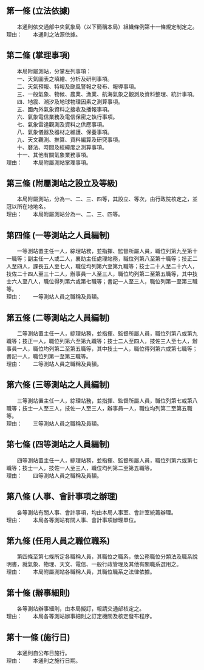 第一條 (立法依據)
-----------------
　　本通則依交通部中央氣象局（以下簡稱本局）組織條例第十一條規定制定之。  
理由：　　本通則之法源依據。

第二條 (掌理事項)
-----------------
　　本局附屬測站，分掌左列事項：  
　　一、天氣圖表之填繪、分析及研判事項。  
　　二、天氣預報、特報及颱風警報之發布、報導事項。  
　　三、一般氣象、物候、農業、漁業、航海氣象之觀測及資料整理、統計事項。  
　　四、地震、潮汐及地球物理因素之測算事項。  
　　五、國內外氣象資料之接收及播報事項。  
　　六、氣象電信業務及電信保密之執行事項。  
　　七、氣象雷達觀測及資料之供應事項。  
　　八、氣象儀器及器材之維護、保養事項。  
　　九、天文觀測、推算、資料編算及研究事項。  
　　十、曆法、時間及經緯度之測算事項。  
　　十一、其他有關氣象業務事項。  
理由：　　本局附屬測站掌理事項。

第三條 (附屬測站之設立及等級)
-----------------------------
　　本局附屬測站，分為一、二、三、四等，其設立、等次，由行政院核定之，並冠以所在地地名。  
理由：　　本局附屬測站分為一、二、三、四等。

第四條 (一等測站之人員編制)
---------------------------
　　一等測站置主任一人，綜理站務，並指揮、監督所屬人員，職位列第九至第十一職等；副主任一人或二人，襄助主任處理站務，職位列第八至第十職等；技正二人至四人，課長五人至七人，職位均列第六至第九職等；技士二十人至二十六人，技佐二十四人至三十二人，辦事員一人至三人，職位均列第二至第五職等，其中技士六人至八人，職位得列第六或第七職等；書記一人至三人，職位列第一至第三職等。  
理由：　　一等測站人員之職稱及員額。

第五條 (二等測站之人員編制)
---------------------------
　　二等測站置主任一人，綜理站務，並指揮、監督所屬人員，職位列第八或第九職等；技正一人，職位列第六至第九職等；技士二人至四人，技佐三人至七人，辦事員一人，職位均列第二至第五職等，其中技士一人，職位得列第六或第七職等；書記一人，職位列第一至第三職等。  
理由：　　二等測站人員之職稱及員額。

第六條 (三等測站之人員編制)
---------------------------
　　三等測站置主任一人，綜理站務，並指揮、監督所屬人員，職位列第七或第八職等；技士一人至三人，技佐一人至三人，辦事員一人，職位均列第二至第五職等。  
理由：　　三等測站人員之職稱及員額。

第七條 (四等測站之人員編制)
---------------------------
　　四等測站置主任一人，綜理站務，並指揮、監督所屬人員，職位列第六或第七職等；技士一人，技佐一人至三人，職位均列第二至第五職等。  
理由：　　四等測站人員之職稱及員額。

第八條 (人事、會計事項之辦理)
-----------------------------
　　各等測站有關人事、會計事項，均由本局人事室、會計室統籌辦理。  
理由：　　本局各等測站有關人事、會計事項辦理單位。

第九條 (任用人員之職位職系)
---------------------------
　　第四條至第七條所定各職稱人員，其職位之職系，依公務職位分類法及職系說明書，就氣象、物理、天文、電信、一般行政管理及其他有關職系選用之。  
理由：　　本局附屬測站各職稱人員，其職位職系之法律依據。

第十條 (辦事細則)
-----------------
　　各等測站辦事細則，由本局擬訂，報請交通部核定之。  
理由：　　本局各等測站辦事細則之訂定機關及核定發布程序。

第十一條 (施行日)
-----------------
　　本通則自公布日施行。  
理由：　　本通則之施行日期。